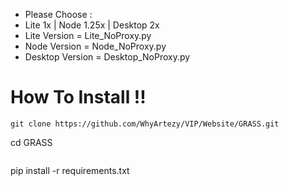 - Please Choose :
- Lite 1x | Node 1.25x | Desktop 2x
- Lite Version = Lite_NoProxy.py
- Node Version = Node_NoProxy.py
- Desktop Version = Desktop_NoProxy.py

# How To Install !!
```
git clone https://github.com/WhyArtezy/VIP/Website/GRASS.git
```
cd GRASS
```
```
pip install -r requirements.txt
```
